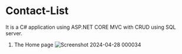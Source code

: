 # Contact-List
It is a C# application using ASP.NET CORE MVC with CRUD using SQL server.

1. The Home page
   ![Screenshot 2024-04-28 000034](https://github.com/Sneha-P10/Contact-List/assets/99591492/80a24bc6-3e4b-4884-a09b-5562eba6de9e)
